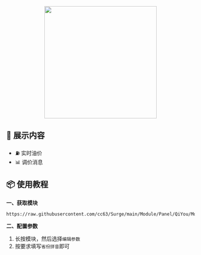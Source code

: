 <div align="center">
<img src="https://raw.githubusercontent.com/cc63/Surge/main/Module/Panel/QiYou/Moore/You.PNG" width="300">
</div>

## 🚀 展示内容

- ⛽️ 实时油价
- 📊 调价消息

## 📦 使用教程

**一、获取模块**

```
https://raw.githubusercontent.com/cc63/Surge/main/Module/Panel/QiYou/Moore/QiYou.sgmodule
```

**二、配置参数**

1. 长按模块，然后选择`编辑参数`
2. 按要求填写`省份拼音`即可
